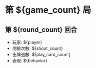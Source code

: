# 第 ${game_count} 局
## 第 ${round_count} 回合
- 玩家: ${player}
- 開槍次數: ${shoot_count}
- 出牌張數: ${play_card_count}
- 表現: ${behavior}